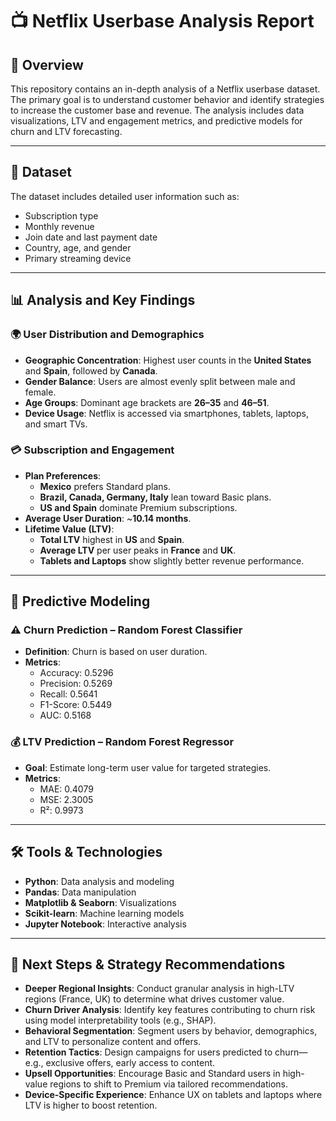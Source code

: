 # 📺 Netflix Userbase Analysis Report

## 📌 Overview

This repository contains an in-depth analysis of a Netflix userbase dataset. The primary goal is to understand customer behavior and identify strategies to increase the customer base and revenue. The analysis includes data visualizations, LTV and engagement metrics, and predictive models for churn and LTV forecasting.

---

## 📂 Dataset

The dataset includes detailed user information such as:

- Subscription type
- Monthly revenue
- Join date and last payment date
- Country, age, and gender
- Primary streaming device

---

## 📊 Analysis and Key Findings

### 🌍 User Distribution and Demographics

- **Geographic Concentration**: Highest user counts in the **United States** and **Spain**, followed by **Canada**.
- **Gender Balance**: Users are almost evenly split between male and female.
- **Age Groups**: Dominant age brackets are **26–35** and **46–51**.
- **Device Usage**: Netflix is accessed via smartphones, tablets, laptops, and smart TVs.

### 💳 Subscription and Engagement

- **Plan Preferences**:
  - **Mexico** prefers Standard plans.
  - **Brazil, Canada, Germany, Italy** lean toward Basic plans.
  - **US and Spain** dominate Premium subscriptions.
- **Average User Duration**: ~**10.14 months**.
- **Lifetime Value (LTV)**:
  - **Total LTV** highest in **US** and **Spain**.
  - **Average LTV** per user peaks in **France** and **UK**.
  - **Tablets and Laptops** show slightly better revenue performance.

---

## 🔮 Predictive Modeling

### ⚠️ Churn Prediction – Random Forest Classifier

- **Definition**: Churn is based on user duration.
- **Metrics**:
  - Accuracy: 0.5296
  - Precision: 0.5269
  - Recall: 0.5641
  - F1-Score: 0.5449
  - AUC: 0.5168

### 💰 LTV Prediction – Random Forest Regressor

- **Goal**: Estimate long-term user value for targeted strategies.
- **Metrics**:
  - MAE: 0.4079
  - MSE: 2.3005
  - R²: 0.9973

---

## 🛠 Tools & Technologies

- **Python**: Data analysis and modeling
- **Pandas**: Data manipulation
- **Matplotlib & Seaborn**: Visualizations
- **Scikit-learn**: Machine learning models
- **Jupyter Notebook**: Interactive analysis

---

## 🧭 Next Steps & Strategy Recommendations

- **Deeper Regional Insights**: Conduct granular analysis in high-LTV regions (France, UK) to determine what drives customer value.
- **Churn Driver Analysis**: Identify key features contributing to churn risk using model interpretability tools (e.g., SHAP).
- **Behavioral Segmentation**: Segment users by behavior, demographics, and LTV to personalize content and offers.
- **Retention Tactics**: Design campaigns for users predicted to churn—e.g., exclusive offers, early access to content.
- **Upsell Opportunities**: Encourage Basic and Standard users in high-value regions to shift to Premium via tailored recommendations.
- **Device-Specific Experience**: Enhance UX on tablets and laptops where LTV is higher to boost retention.
